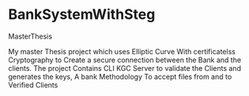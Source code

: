 # BankSystemWithSteg
MasterThesis

My master Thesis project which uses Elliptic Curve With certificatelss Cryptography to Create a secure connection between the Bank and the clients. The project Contains CLI KGC Server to validate the Clients and generates the keys, A bank Methodology To accept files from and to Verified Clients 
